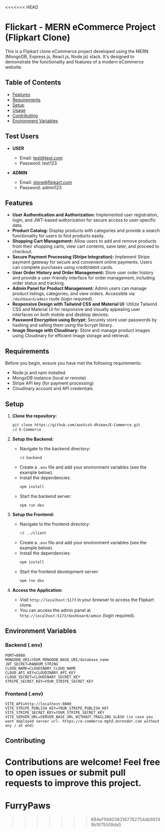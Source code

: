 <<<<<<< HEAD
# Flickart - MERN eCommerce Project (Flipkart Clone)

This is a Flipkart clone eCommerce project developed using the MERN (MongoDB, Express.js, React.js, Node.js) stack. It's designed to demonstrate the functionality and features of a modern eCommerce website.

## Table of Contents

- [Features](#features)
- [Requirements](#requirements)
- [Setup](#setup)
- [Usage](#usage)
- [Contributing](#contributing)
- [Environment Variables](#environment-variables)

## Test Users

- **USER**
  - Email: test@test.com
  - Password: test123

- **ADMIN**
  - Email: store@flipkart.com
  - Password: admin123

## Features

- **User Authentication and Authorization:** Implemented user registration, login, and JWT-based authorization for secure access to user-specific data.
- **Product Catalog:** Display products with categories and provide a search functionality for users to find products easily.
- **Shopping Cart Management:** Allow users to add and remove products from their shopping carts, view cart contents, save later, and proceed to checkout.
- **Secure Payment Processing (Stripe Integration):** Implement Stripe payment gateway for secure and convenient online payments. Users can complete purchases using credit/debit cards.
- **User Order History and Order Management:** Store user order history and provide a user-friendly interface for order management, including order status and tracking.
- **Admin Panel for Product Management:** Admin users can manage product listings, categories, and view orders. Accessible via `/dashboard/admin` route (login required).
- **Responsive Design with Tailwind CSS and Material UI:** Utilize Tailwind CSS and Material UI for responsive and visually appealing user interfaces on both mobile and desktop devices.
- **Password Encryption using Bcrypt:** Securely store user passwords by hashing and salting them using the bcrypt library.
- **Image Storage with Cloudinary:** Store and manage product images using Cloudinary for efficient image storage and retrieval.

## Requirements

Before you begin, ensure you have met the following requirements:

- Node.js and npm installed
- MongoDB instance (local or remote)
- Stripe API key (for payment processing)
- Cloudinary account and API credentials

## Setup

1. **Clone the repository:**
   ```sh
   git clone https://github.com/aashish-dhiman/E-Commerce.git
   cd E-Commerce
   ```

2. **Setup the Backend:**
   - Navigate to the backend directory:
     ```sh
     cd backend
     ```
   - Create a `.env` file and add your environment variables (see the example below).
   - Install the dependencies:
     ```sh
     npm install
     ```
   - Start the backend server:
     ```sh
     npm run dev
     ```

3. **Setup the Frontend:**
   - Navigate to the frontend directory:
     ```sh
     cd ../client
     ```
   - Create a `.env` file and add your environment variables (see the example below).
   - Install the dependencies:
     ```sh
     npm install
     ```
   - Start the frontend development server:
     ```sh
     npm run dev
     ```

4. **Access the Application:**
   - Visit `http://localhost:5173` in your browser to access the Flipkart clone.
   - You can access the admin panel at `http://localhost:5173/dashboard/admin` (login required).

## Environment Variables

### Backend (.env)

```plaintext
PORT=8080
MONGODB_URI=YOUR_MONGODB_BASE_URI/database_name
JWT_SECRET=RANDOM_STRING
CLOUD_NAME=CLOUDINARY_CLOUD_NAME
CLOUD_API_KEY=CLOUDINARY_API_KEY
CLOUD_SECRET=CLOUDINARY_SECRET_KEY
STRIPE_SECRET_KEY=YOUR_STRIPE_SECRET_KEY
```

### Frontend (.env)

```plaintext
VITE_API=http://localhost:8080
VITE_STRIPE_PUBLISH_KEY=YOUR_STRIPE_PUBLISH_KEY
VITE_STRIPE_SECRET_KEY=YOUR_STRIPE_SECRET_KEY
VITE_SERVER_URL=SERVER_BASE_URL_WITHOUT_TRAILING_SLASH (in case you want deployed server url- https://e-commerce-mgtd.onrender.com without any / at end)
```

## Contributing

Contributions are welcome! Feel free to open issues or submit pull requests to improve this project.
=======
# FurryPaws
>>>>>>> 884ef1f480363167762754db99749b1675509da5
